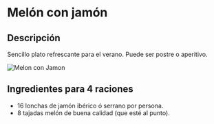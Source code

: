 # Melón con jamón

## Descripción
Sencillo plato refrescante para el verano. Puede ser postre o aperitivo.

![Melon con Jamon](https://img-global.cpcdn.com/recipes/recipes_20122_v1393347503_receta_foto_00020122/751x532cq70/jamon-con-melon-foto-principal.jpg)

## Ingredientes para 4 raciones

* 16 lonchas de jamón ibérico ó serrano por persona.
* 8 tajadas melón de buena calidad (que esté al punto).
